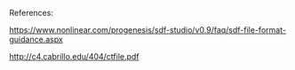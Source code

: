 References:

https://www.nonlinear.com/progenesis/sdf-studio/v0.9/faq/sdf-file-format-guidance.aspx

http://c4.cabrillo.edu/404/ctfile.pdf